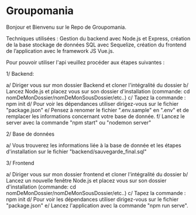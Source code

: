 # Groupomania

Bonjour et Bienvenu sur le Repo de Groupomania.

Techniques utilisées : Gestion du backend avec Node.js et Express, création de la base stockage de données SQL avec Sequelize, création du frontend de l’application avec le framework JS Vue.js.

Pour pouvoir utiliser l'api veuillez procéder aux étapes suivantes : 


1/ Backend: 

  a/ Diriger vous sur mon dossier Backend et cloner l'intégralité du dossier
  b/ Lancez Node.js et placez vous sur son dossier d'installation (commande: cd nomDeMonDossier/nomDeMonSousDossier/etc..)
  c/ Tapez la commande : npm init 
  d/ Pour voir les dépendances utiliser dirigez-vous sur le fichier "package.json"
  e/ Pensez à renomer le fichier ".env.sample" en ".env" et de remplacer les informations concernant votre base de donnée.
  f/ Lancez le server avec la commande "npm start" ou "nodemon server"

2/ Base de données
    
   a/ Vous trouverez les informations liée à la base de donnée et les étapes d'installation sur le fichier "backend/sauvegarde_final.sql"
   
   
3/ Frontend

  a/ Diriger vous sur mon dossier frontend et cloner l'intégralité du dossier
  b/ Lancez un nouvelle fenêtre Node.js et placez vous sur son dossier d'installation (commande: cd nomDeMonDossier/nomDeMonSousDossier/etc..)
  c/ Tapez la commande : npm init 
  d/ Pour voir les dépendances utiliser dirigez-vous sur le fichier "package.json"
  e/ Lancez l'application avec la commande "npm run serve".
  